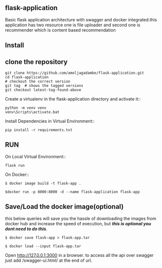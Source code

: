 flask-application
-------

Basic flask application architecture with swagger and docker integrated.this application has two resource one is file uploader 
and second one is recommender which is content based recommendation 

Install
-------
## clone the repository
    git clone https://github.com/amoljagadambe/flask-application.git
    cd flask-application
    # checkout the correct version
    git tag  # shows the tagged versions
    git checkout latest-tag-found-above
    
Create a virtualenv in the flask-application directory and activate it::

    python -m venv venv
    venv\Scripts\activate.bat
    
Install Dependencies in Virtual Environment::

    pip install -r requirements.txt
    
 RUN
 ---
 
 On Local Virtual Environment::
    
    flask run
 
 On Docker::
    
    $ docker image build -t flask-app .
    
    $docker run -p 8000:8000 -d --name flask-application flask-app

Save/Load the docker image(optional)
----
this below queries will save you the hassle of downloading the images from docker hub and increase the speed of
execution, but ***this is optional you dont need to do this***. 

    $ docker save flask-app > flask-app.tar
    
    $ docker load --input flask-app.tar

Open http://127.0.0.1:3000 in a browser. to access all the api over swagger just add /swagger-ui.html/ at the 
end of url.